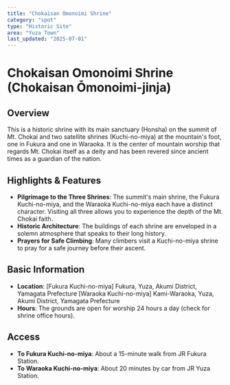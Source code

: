 ```yaml
---
title: "Chokaisan Omonoimi Shrine"
category: "spot"
type: "Historic Site"
area: "Yuza Town"
last_updated: "2025-07-01"
---
```


# Chokaisan Omonoimi Shrine (Chokaisan Ōmonoimi-jinja)

## Overview
This is a historic shrine with its main sanctuary (Honsha) on the summit of Mt. Chokai and two satellite shrines (Kuchi-no-miya) at the mountain's foot, one in Fukura and one in Waraoka. It is the center of mountain worship that regards Mt. Chokai itself as a deity and has been revered since ancient times as a guardian of the nation.

## Highlights & Features
- **Pilgrimage to the Three Shrines**: The summit's main shrine, the Fukura Kuchi-no-miya, and the Waraoka Kuchi-no-miya each have a distinct character. Visiting all three allows you to experience the depth of the Mt. Chokai faith.
- **Historic Architecture**: The buildings of each shrine are enveloped in a solemn atmosphere that speaks to their long history.
- **Prayers for Safe Climbing**: Many climbers visit a Kuchi-no-miya shrine to pray for a safe journey before their ascent.

## Basic Information
- **Location**: [Fukura Kuchi-no-miya] Fukura, Yuza, Akumi District, Yamagata Prefecture [Waraoka Kuchi-no-miya] Kami-Waraoka, Yuza, Akumi District, Yamagata Prefecture
- **Hours**: The grounds are open for worship 24 hours a day (check for shrine office hours).

## Access
- **To Fukura Kuchi-no-miya**: About a 15-minute walk from JR Fukura Station.
- **To Waraoka Kuchi-no-miya**: About 20 minutes by car from JR Yuza Station.